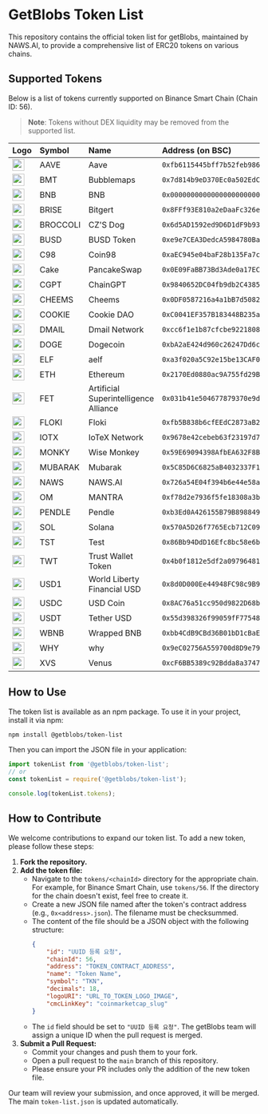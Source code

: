 # GetBlobs Token List

This repository contains the official token list for getBlobs, maintained by NAWS.AI, to provide a comprehensive list of ERC20 tokens on various chains.

## Supported Tokens

Below is a list of tokens currently supported on Binance Smart Chain (Chain ID: 56).

> **Note**: Tokens without DEX liquidity may be removed from the supported list.

| Logo | Symbol | Name | Address (on BSC) |
| :--- | :--- | :--- | :--- |
| <img src="https://s3.ap-northeast-2.amazonaws.com/cdn.naws.ai/images/coin-logos/token_symbols_aave.png" width="24"> | AAVE | Aave | `0xfb6115445bff7b52feb98650c87f44907e58f802` |
| <img src="https://s3.ap-northeast-2.amazonaws.com/cdn.naws.ai/images/coin-logos/token_symbols_bubblemaps.png" width="24"> | BMT | Bubblemaps | `0x7d814b9eD370Ec0a502EdC3267393bF62d891B62` |
| <img src="https://s3.ap-northeast-2.amazonaws.com/cdn.naws.ai/images/coin-logos/token_symbols_wrappedbnb.png" width="24"> | BNB | BNB | `0x0000000000000000000000000000000000000000` |
| <img src="https://s3.ap-northeast-2.amazonaws.com/cdn.naws.ai/images/coin-logos/token_symbols_bitrise.svg" width="24"> | BRISE | Bitgert | `0x8FFf93E810a2eDaaFc326eDEE51071DA9d398E83` |
| <img src="https://s3.ap-northeast-2.amazonaws.com/cdn.naws.ai/images/coin-logos/token_symbols_czsdog.png" width="24"> | BROCCOLI | CZ'S Dog | `0x6d5AD1592ed9D6D1dF9b93c793AB759573Ed6714` |
| <img src="https://s3.ap-northeast-2.amazonaws.com/cdn.naws.ai/images/coin-logos/token_symbols_busd.png" width="24"> | BUSD | BUSD Token | `0xe9e7CEA3DedcA5984780Bafc599bD69ADd087D56` |
| <img src="https://s3.ap-northeast-2.amazonaws.com/cdn.naws.ai/images/coin-logos/token_symbols_coin98.png" width="24"> | C98 | Coin98 | `0xaEC945e04baF28b135Fa7c640f624f8D90F1C3a6` |
| <img src="https://s3.ap-northeast-2.amazonaws.com/cdn.naws.ai/images/coin-logos/token_symbols_pancakeswap.svg" width="24"> | Cake | PancakeSwap | `0x0E09FaBB73Bd3Ade0a17ECC321fD13a19e81cE82` |
| <img src="https://s3.ap-northeast-2.amazonaws.com/cdn.naws.ai/images/coin-logos/token_symbols_chaingpt.png" width="24"> | CGPT | ChainGPT | `0x9840652DC04fb9db2C43853633f0F62BE6f00f98` |
| <img src="https://s3.ap-northeast-2.amazonaws.com/cdn.naws.ai/images/coin-logos/token_symbols_cheems.png" width="24"> | CHEEMS | Cheems | `0x0DF0587216a4a1bB7d5082fdc491d93d2dD4B413` |
| <img src="https://s3.ap-northeast-2.amazonaws.com/cdn.naws.ai/images/coin-logos/token_symbols_cookiedao.png" width="24"> | COOKIE | Cookie DAO | `0xC0041EF357B183448B235a8Ea73Ce4E4eC8c265F` |
| <img src="https://s3.ap-northeast-2.amazonaws.com/cdn.naws.ai/images/coin-logos/token_symbols_dmail.svg" width="24"> | DMAIL | Dmail Network | `0xcc6f1e1b87cfcbe9221808d2d85c501aab0b5192` |
| <img src="https://s3.ap-northeast-2.amazonaws.com/cdn.naws.ai/images/coin-logos/token_symbols_doge.png" width="24"> | DOGE | Dogecoin | `0xbA2aE424d960c26247Dd6c32edC70B295c744C43` |
| <img src="https://s3.ap-northeast-2.amazonaws.com/cdn.naws.ai/images/coin-logos/token_symbols_aelf.svg" width="24"> | ELF | aelf | `0xa3f020a5C92e15be13CAF0Ee5C95cF79585EeCC9` |
| <img src="https://s3.ap-northeast-2.amazonaws.com/cdn.naws.ai/images/coin-logos/token_symbols_ethereum.png" width="24"> | ETH | Ethereum | `0x2170Ed0880ac9A755fd29B2688956BD959F933F8` |
| <img src="https://s3.ap-northeast-2.amazonaws.com/cdn.naws.ai/images/coin-logos/token_symbols_artificial.png" width="24"> | FET | Artificial Superintelligence Alliance | `0x031b41e504677879370e9dbcf937283a8691fa7f` |
| <img src="https://s3.ap-northeast-2.amazonaws.com/cdn.naws.ai/images/coin-logos/token_symbols_floki.png" width="24"> | FLOKI | Floki | `0xfb5B838b6cfEEdC2873aB27866079AC55363D37E` |
| <img src="https://s3.ap-northeast-2.amazonaws.com/cdn.naws.ai/images/coin-logos/token_symbols_iotex.svg" width="24"> | IOTX | IoTeX Network | `0x9678e42cebeb63f23197d726b29b1cb20d0064e5` |
| <img src="https://s3.ap-northeast-2.amazonaws.com/cdn.naws.ai/images/coin-logos/token_symbols_wisemonkey.png" width="24"> | MONKY | Wise Monkey | `0x59E69094398AfbEA632F8Bd63033BdD2443a3Be1` |
| <img src="https://s3.ap-northeast-2.amazonaws.com/cdn.naws.ai/images/coin-logos/token_symbols_mubrarak.png" width="24"> | MUBARAK | Mubarak | `0x5C85D6C6825aB4032337F11Ee92a72DF936b46F6` |
| <img src="https://s3.ap-northeast-2.amazonaws.com/cdn.naws.ai/images/coin-logos/token_symbols_naws.png" width="24"> | NAWS | NAWS.AI | `0x726a54E04f394b6e44e58a2D7CB0fEc61361D10E` |
| <img src="https://s3.ap-northeast-2.amazonaws.com/cdn.naws.ai/images/coin-logos/token_symbols_mantra.png" width="24"> | OM | MANTRA | `0xf78d2e7936f5fe18308a3b2951a93b6c4a41f5e2` |
| <img src="https://s3.ap-northeast-2.amazonaws.com/cdn.naws.ai/images/coin-logos/token_symbols_pendle.png" width="24"> | PENDLE | Pendle | `0xb3Ed0A426155B79B898849803E3B36552f7ED507` |
| <img src="https://s3.ap-northeast-2.amazonaws.com/cdn.naws.ai/images/coin-logos/token_symbols_solana.png" width="24"> | SOL | Solana | `0x570A5D26f7765Ecb712C0924E4De545B89fD43dF` |
| <img src="https://s3.ap-northeast-2.amazonaws.com/cdn.naws.ai/images/coin-logos/token_symbols_tst.png" width="24"> | TST | Test | `0x86Bb94DdD16Efc8bc58e6b056e8df71D9e666429` |
| <img src="https://s3.ap-northeast-2.amazonaws.com/cdn.naws.ai/images/coin-logos/token_symbols_trustwallet.png" width="24"> | TWT | Trust Wallet Token | `0x4b0f1812e5df2a09796481ff14017e6005508003` |
| <img src="https://s3.ap-northeast-2.amazonaws.com/cdn.naws.ai/images/coin-logos/token_symbols_world_liberty_financial.png" width="24"> | USD1 | World Liberty Financial USD | `0x8d0D000Ee44948FC98c9B98A4FA4921476f08B0d` |
| <img src="https://s3.ap-northeast-2.amazonaws.com/cdn.naws.ai/images/coin-logos/token_symbols_usd.png" width="24"> | USDC | USD Coin | `0x8AC76a51cc950d9822D68b83fE1Ad97B32Cd580d` |
| <img src="https://s3.ap-northeast-2.amazonaws.com/cdn.naws.ai/images/coin-logos/token_symbols_tetherusdt.png" width="24"> | USDT | Tether USD | `0x55d398326f99059fF775485246999027B3197955` |
| <img src="https://s3.ap-northeast-2.amazonaws.com/cdn.naws.ai/images/coin-logos/token_symbols_wrappedbnb.png" width="24"> | WBNB | Wrapped BNB | `0xbb4CdB9CBd36B01bD1cBaEBF2De08d9173bc095c` |
| <img src="https://s3.ap-northeast-2.amazonaws.com/cdn.naws.ai/images/coin-logos/token_symbols_why.png" width="24"> | WHY | why | `0x9eC02756A559700d8D9e79ECe56809f7bcC5dC27` |
| <img src="https://s3.ap-northeast-2.amazonaws.com/cdn.naws.ai/images/coin-logos/token_symbols_venus.png" width="24"> | XVS | Venus | `0xcF6BB5389c92Bdda8a3747Ddb454cB7a64626C63` |

## How to Use

The token list is available as an npm package. To use it in your project, install it via npm:

```bash
npm install @getblobs/token-list
```

Then you can import the JSON file in your application:

```javascript
import tokenList from '@getblobs/token-list';
// or
const tokenList = require('@getblobs/token-list');

console.log(tokenList.tokens);
```

## How to Contribute

We welcome contributions to expand our token list. To add a new token, please follow these steps:

1.  **Fork the repository.**
2.  **Add the token file:**
    -   Navigate to the `tokens/<chainId>` directory for the appropriate chain. For example, for Binance Smart Chain, use `tokens/56`. If the directory for the chain doesn't exist, feel free to create it.
    -   Create a new JSON file named after the token's contract address (e.g., `0x<address>.json`). The filename must be checksummed.
    -   The content of the file should be a JSON object with the following structure:
        ```json
        {
            "id": "UUID 등록 요청",
            "chainId": 56,
            "address": "TOKEN_CONTRACT_ADDRESS",
            "name": "Token Name",
            "symbol": "TKN",
            "decimals": 18,
            "logoURI": "URL_TO_TOKEN_LOGO_IMAGE",
            "cmcLinkKey": "coinmarketcap_slug"
        }
        ```
    -   The `id` field should be set to `"UUID 등록 요청"`. The getBlobs team will assign a unique ID when the pull request is merged.
3.  **Submit a Pull Request:**
    -   Commit your changes and push them to your fork.
    -   Open a pull request to the `main` branch of this repository.
    -   Please ensure your PR includes only the addition of the new token file.

Our team will review your submission, and once approved, it will be merged. The main `token-list.json` is updated automatically.

